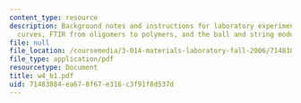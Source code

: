 ```yaml
---
content_type: resource
description: Background notes and instructions for laboratory experiments on phonon
  curves, FTIR from oligomers to polymers, and the ball and string model.
file: null
file_location: /coursemedia/3-014-materials-laboratory-fall-2006/71483884ea678f67e316c3f91f8d537d_w4_b1.pdf
file_type: application/pdf
resourcetype: Document
title: w4_b1.pdf
uid: 71483884-ea67-8f67-e316-c3f91f8d537d
---
```

